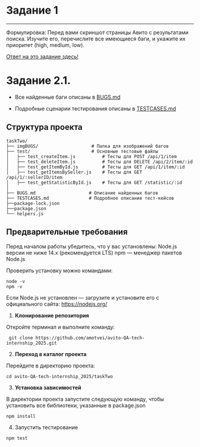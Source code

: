 # Задание 1
----------------------------------------------
Формулировка: Перед вами скриншот страницы Авито с результатами поиска. Изучите его, перечислите все имеющиеся баги, и укажите их приоритет (high, medium, low).

[Ответ на это задание здесь!](taskOne/BugReport.md)


# Задание 2.1.

- Все найденные баги описаны в [BUGS.md](taskTwo/BUGS.md)

- Подробные сценарии тестирования описаны в [TESTCASES.md](taskTwo/TESTCASES.md)

## Структура проекта
```
taskTwo/
├── imgBUGS/                    # Папка для изображений багов
├── test/                       # Основные тестовые файлы
│   ├── test_createItem.js          # Тесты для POST /api/1/item
│   ├── test_deleteItem.js          # Тесты для DELETE /api/2/item/:id
│   ├── test_getItemById.js         # Тесты для GET /api/1/item/:id
│   ├── test_getItemsBySeller.js    # Тесты для GET /api/1/:sellerID/item
│   ├── test_getStatisticById.js    # Тесты для GET /statistic/:id
│
├── BUGS.md                    # Описание найденных багов
├── TESTCASES.md               # Подробное описание тест-кейсов
├──package-lock.json
├──package.json
└── helpers.js             
```
## Предварительные требования
Перед началом работы убедитесь, что у вас установлены:
Node.js версии не ниже 14.x (рекомендуется LTS)
npm — менеджер пакетов Node.js

Проверить установку можно командами:
```
node -v
npm -v
```
Если Node.js не установлен — загрузите и установите его с официального сайта: https://nodejs.org/

1. **Клонирование репозитория**

Откройте терминал и выполните команду:
   ```
    git clone https://github.com/amotvei/avito-QA-tech-internship_2025.git
   ```

2. **Переход в каталог проекта**

Перейдите в директорию проекта:
```
cd avito-QA-tech-internship_2025/taskTwo
```

3. **Установка зависимостей**

В директории проекта запустите следующую команду, чтобы установить все библиотеки, указанные в package.json 
```
npm install
```

4. Запустить тестирование
```
npm test

```
   


